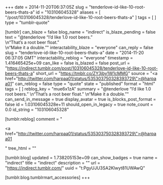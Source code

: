 +++
date = 2014-11-20T06:37:05Z
slug = "tenderlove-id-like-10-root-beers-thats-a"
id = "103106045328"
aliases = [ "/post/103106045328/tenderlove-id-like-10-root-beers-thats-a" ]
tags = [ ]
type = "tumblr-quote"

[tumblr]
can_blaze = false
blog_name = "indirect"
is_blaze_pending = false
text = "@tenderlove &ldquo;I&rsquo;d like 1.0 root beers.&rdquo; <br/>\n&ldquo;That&rsquo;s a root beer float.&rdquo;<br/>\n&ldquo;Make it a double.&rdquo;"
interactability_blaze = "everyone"
can_reply = false
slug = "tenderlove-id-like-10-root-beers-thats-a"
date = "2014-11-20 06:37:05 GMT"
interactability_reblog = "everyone"
timestamp = 1.416465425e+09
can_like = false
is_blazed = false
post_url = "https://indirect.tumblr.com/post/103106045328/tenderlove-id-like-10-root-beers-thats-a"
short_url = "https://tmblr.co/ZY3jby1W1cMMG"
source = "<a href=\"http://twitter.com/harpaa01/status/535303750328393729\">@harpaa01</a>"
can_reblog = false
type = "quote"
state = "published"
format = "html"
tags = [ ]
reblog_key = "mue6x1zA"
summary = "@tenderlove “I’d like 1.0 root beers.” \n“That’s a root beer float.” \n“Make it a double.”"
can_send_in_message = true
display_avatar = true
is_blocks_post_format = false
id = 1.03106045328e+11
should_open_in_legacy = true
note_count = 0.0
id_string = "103106045328"

[tumblr.reblog]
comment = "<p><a href=\"http://twitter.com/harpaa01/status/535303750328393729\">@harpaa01</a></p>"
tree_html = ""

[tumblr.blog]
updated = 1.738205153e+09
can_show_badges = true
name = "indirect"
title = "indirect"
description = ""
url = "https://indirect.tumblr.com/"
uuid = "t:PgyUJU3SA2Klwyt81UWAwQ"

[tumblr.blog.tumblrmart_accessories]
+++
